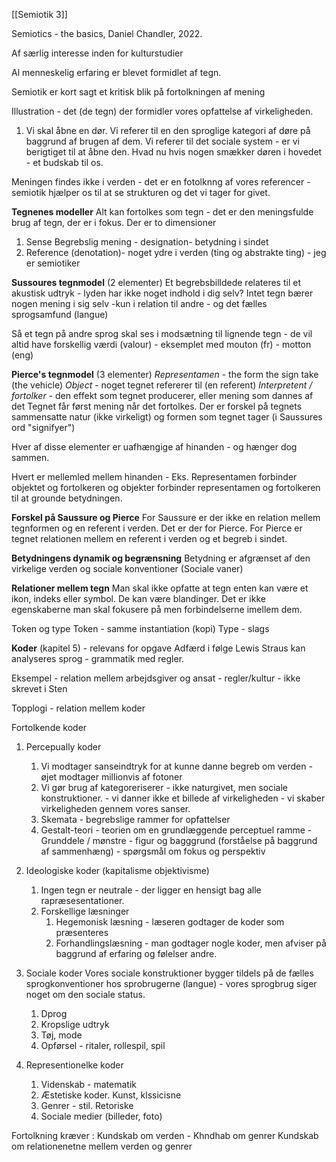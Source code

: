 [[Semiotik 3]]

Semiotics - the basics, Daniel Chandler, 2022. 

Af særlig interesse inden for kulturstudier

Al menneskelig erfaring er blevet formidlet af tegn.

Semiotik er kort sagt et kritisk blik på fortolkningen af mening 

Illustration - det (de tegn) der formidler vores opfattelse af virkeligheden. 
1. Vi skal åbne en dør. Vi referer til en den sproglige kategori af døre på baggrund af brugen af dem. Vi referer til det sociale system - er vi berigtiget til at åbne den. Hvad nu hvis nogen smækker døren i hovedet - et budskab til os. 

Meningen findes ikke i verden - det er en fotolknng af vores referencer - semiotik hjælper os til at se strukturen og det vi tager for givet. 

**Tegnenes modeller** 
Alt kan fortolkes som tegn - det er den meningsfulde brug af tegn, der er i fokus. 
Der er to dimensioner 
1. Sense Begrebslig mening - designation- betydning i sindet
2. Reference (denotation)- noget ydre i verden (ting og abstrakte ting) - jeg er semiotiker 

**Sussoures tegnmodel** (2 elementer)
Et begrebsbilldede relateres til et akustisk udtryk - lyden har ikke noget indhold i dig selv? 
Intet tegn bærer nogen mening i sig selv -kun i relation til andre - og det fælles sprogsamfund (langue)

Så et tegn på andre sprog skal ses i modsætning til lignende tegn - de vil altid have forskellig værdi (valour) - eksemplet med mouton (fr) - motton (eng)

**Pierce's tegnmodel** (3 elementer)
*Representamen* - the form the sign take (the vehicle)
*Object* - noget tegnet refererer til (en referent)
*Interpretent / fortolker* - den effekt som tegnet producerer, eller mening som dannes af det
Tegnet får først mening når det fortolkes. Der er forskel på tegnets sammensatte natur (ikke virkeligt) og formen som tegnet tager (i Saussures ord "signifyer")

Hver af disse elementer er uafhængige af hinanden - og hænger dog sammen. 

Hvert er mellemled mellem hinanden - 
Eks. Representamen forbinder objektet og fortolkeren og objekter forbinder representamen og fortolkeren til at grounde betydningen.

**Forskel på Saussure og Pierce**
For Saussure er der ikke en relation mellem tegnformen og en referent i verden. Det er der for Pierce. For Pierce er tegnet relationen mellem en referent i verden og et begreb i sindet.

**Betydningens dynamik og begrænsning** 
Betydning er afgrænset af den virkelige verden og sociale konventioner (Sociale vaner)

**Relationer mellem tegn**
Man skal ikke opfatte at tegn enten kan være et ikon, indeks eller symbol. De kan være blandinger. Det er ikke egenskaberne man skal fokusere på men forbindelserne imellem dem.


Token og type 
Token - samme instantiation (kopi)
Type - slags 



**Koder** (kapitel 5) - relevans for opgave
Adfærd i følge Lewis Straus kan analyseres sprog - grammatik med regler. 

Eksempel - relation mellem arbejdsgiver og ansat - regler/kultur - ikke skrevet i Sten 

Topplogi - relation mellem koder 

Fortolkende koder

1. Percepually koder
    1. Vi modtager sanseindtryk for at kunne danne begreb om verden - øjet modtager millionvis af fotoner 
    2. Vi gør brug af kategoreriserer - ikke naturgivet, men sociale konstruktioner. -  vi danner ikke et billede af virkeligheden - vi skaber virkeligheden gennem vores sanser.
    3. Skemata - begrebslige rammer for opfattelser 
    4. Gestalt-teori - teorien om en grundlæggende perceptuel ramme  - Grunddele / mønstre - figur og bagggrund (forståelse på baggrund af sammenhæng) - spørgsmål om fokus og perspektiv 
    

2. Ideologiske koder (kapitalisme objektivisme)
     1. Ingen tegn er neutrale - der ligger en hensigt bag alle rapræsesentationer. 
     2. Forskellige læsninger
         1. Hegemonisk læsning - læseren godtager de koder som præsenteres 
         2. Forhandlingslæsning - man godtager nogle koder, men afviser på baggrund af erfaring og følelser andre. 


3. Sociale koder 
     Vores sociale konstruktioner bygger tildels på de fælles sprogkonventioner hos sprobrugerne (langue) - vores sprogbrug siger noget om den sociale status. 
      1. Dprog
      2. Kropslige udtryk 
      3. Tøj, mode
      4. Opførsel - ritaler, rollespil, spil 

4. Representionelke koder
     1. Videnskab - matematik 
     2.  Æstetiske koder. Kunst, klssicisne 
     3. Genrer - stil. Retoriske 
     4. Sociale medier (billeder, foto)

Fortolkning kræver : 
Kundskab om verden - 
Khndhab om genrer 
Kundskab om relationenetne mellem verden og genrer 



      





